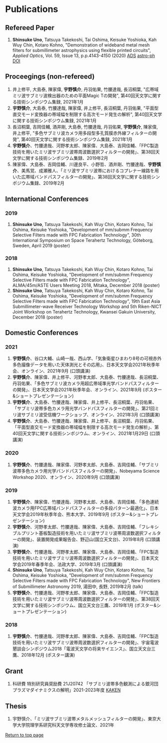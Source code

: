 # Publications
## Refereed Paper
1. **Shinsuke Uno**, Tatsuya Takekoshi, Tai Oshima, Keisuke Yoshioka, Kah Wuy Chin, Kotaro Kohno, "Demonstration of wideband metal mesh filters for submillimeter astrophysics using flexible printed circuits", *Applied Optics*, Vol. 59, Issue 13, p.p.4143-4150 (2020) [ADS](https://ui.adsabs.harvard.edu/abs/2020ApOpt..59.4143U/abstract) [astro-ph](https://arxiv.org/abs/2003.13240) [DOI](https://doi.org/10.1364/AO.389605)

## Proceegings (non-refereed)
1. 井上修平, 大島泰, 陳家偉, **宇野慎介**, 丹羽佑果, 竹腰達哉, 長沼桐葉, "広帯域ミリ波サブミリ波検出器のための平面Magic Tの開発", 第40回天文学に関する技術シンポジウム集録, 2021年1月
2. **宇野慎介**, 大島泰, 竹腰達哉, 陳家偉, 井上修平, 長沼桐葉, 丹羽佑果, "平面型直交モード変換器の帯域幅を制限する高次モード発生の解析", 第40回天文学に関する技術シンポジウム集録, 2021年1月
3. 長沼桐葉, 吉岡佳輔, 酒井剛, 大島泰, 竹腰達哉, 丹羽佑果, **宇野慎介**, 陳家偉, 井上修平, "多色サブミリ波カメラ用多段型多孔質膜赤外線フィルターの開発", 第40回天文学に関する技術シンポジウム集録, 2021年1月
4. **宇野慎介**、竹腰達哉、河野孝太郎、陳家偉、大島泰、吉岡佳輔、「FPC製造技術を用いたミリ波サブミリ波帯周波数選択フィルターの開発」、第38回天文学に関する技術シンポジウム集録、2019年2月
5. 陳家偉、大島泰、吉岡佳輔、川邊良平、小野哲、酒井剛、竹腰達哉、**宇野慎介**、美馬覚、成瀬雅人、「ミリ波サブミリ波帯におけるコプレナー線路を用いた広帯域バンドパスフィルターの開発」、第38回天文学に関する技術シンポジウム集録、2019年2月

## International Conferences
### 2019
1. **Shinsuke Uno**, Tatsuya Takekoshi, Kah Wuy Chin, Kotaro Kohno, Tai Oshima, Keisuke Yoshioka, "Development of mm/submm Frequency Selective Filters made with FPC Fabrication Technology", 30th International Symposium on Space Terahertz Technology, Göteborg, Sweden, April 2019 (poster)
### 2018
1. **Shinsuke Uno**, Tatsuya Takekoshi, Kah Wuy Chin, Kotaro Kohno, Tai Oshima, Keisuke Yoshioka, "Development of mm/submm Frequency Selective Filters made with FPC Fabrication Technology", ALMA/45m/ASTE Users Meeting 2018, Mitaka, December 2018 (poster)
2. **Shinsuke Uno**, Tatsuya Takekoshi, Kah Wuy Chin, Kotaro Kohno, Tai Oshima, Keisuke Yoshioka, "Development of mm/submm Frequency Selective Filters made with FPC Fabrication Technology", 19th East Asia Submillimeter-wave Receiver Technology Workshop and 5th Riken-NICT Joint Workshop on Terahertz Technology, Kwansei Gakuin University, December 2018 (poster)

## Domestic Conferences
### 2021
1. **宇野慎介**、谷口大輔、山崎一哉、西山学、「気象衛星ひまわり8号の可視赤外多色撮像データを用いた天体測光とその応用」、日本天文学会2021年秋季年会、オンライン、2021年9月 (口頭講演)
2. **宇野慎介**、陳家偉、井上修平、河野孝太郎、大島泰、竹腰達哉、長沼桐葉、丹羽佑果、「多色サブミリ波カメラ用超広帯域準光学バンドパスフィルターの開発」、日本天文学会2021年秋季年会、オンライン、2021年9月 (ポスター&ショートプレゼンテーション)
3. **宇野慎介**、大島泰、竹腰達哉、陳家偉、井上修平、長沼桐葉、丹羽佑果、「サブミリ波帯多色カメラ用光学バンドパスフィルターの開発」、第21回ミリ波サブミリ波受信機ワークショップ、オンライン、2021年3月 (口頭講演)
4. **宇野慎介**、大島泰、竹腰達哉、陳家偉、井上修平、長沼桐葉、丹羽佑果、「平面型直交モード変換器の帯域幅を制限する高次モード発生の解析」、第40回天文学に関する技術シンポジウム、オンライン、2021年1月29日 (口頭講演)
### 2020
1. **宇野慎介**、竹腰達哉、陳家偉、河野孝太郎、大島泰、吉岡佳輔、「サブミリ波帯多色カメラ用光学バンドパスフィルターの開発」、Nobeyama Science Workshop 2020、オンライン、2020年9月 (口頭講演)
### 2019
1. **宇野慎介**、陳家偉、竹腰達哉、河野孝太郎、大島泰、吉岡佳輔、「多色連続波カメラ用FPC広帯域バンドパスフィルターの多段パターン最適化」、日本天文学会2019年秋季年会、熊本大学、2019年9月 (ポスター&ショートプレゼンテーション)
2. **宇野慎介**、河野孝太郎、竹腰達哉、陳家偉、大島泰、吉岡佳輔、「フレキシブルプリント基板製造技術を用いたミリ波サブミリ波帯周波数選択フィルターの開発」、装置開発成果報告会、野辺山(国立天文台)、2019年8月 (口頭講演)
3. **宇野慎介**、竹腰達哉、河野孝太郎、陳家偉、大島泰、吉岡佳輔、「FPC製造技術を用いたミリ波サブミリ波帯周波数選択フィルターの開発」、日本天文学会2019年春季年会、法政大学、2019年3月 (口頭講演)
4. **Shinsuke Uno**, Tatsuya Takekoshi, Kah Wuy Chin, Kotaro Kohno, Tai Oshima, Keisuke Yoshioka, "Development of mm/submm Frequency Selective Filters made with FPC Fabrication Technology", New Frontiers of Submillimeter Astronomy 2019, 湯田中, 長野, 2019年2月 (talk)
5. **宇野慎介**、竹腰達哉、河野孝太郎、陳家偉、大島泰、吉岡佳輔、「FPC製造技術を用いたミリ波サブミリ波帯周波数選択フィルターの開発」、第38回天文学に関する技術シンポジウム、国立天文台三鷹、2019年1月 (ポスター&ショートプレゼンテーション)
### 2018
1. **宇野慎介**、竹腰達哉、河野孝太郎、陳家偉、大島泰、吉岡佳輔、「FPC製造技術を用いたミリ波サブミリ波帯周波数選択フィルターの開発」、宇宙電波懇談会シンポジウム2018「電波天文学の将来サイエンス」、国立天文台三鷹、2018年12月 (ポスター講演)

## Grant
1. 科研費 特別研究員奨励費 21J20742 「サブミリ波帯多色観測による銀河団プラズマダイナミクスの解明」2021-2023年度 [KAKEN](https://kaken.nii.ac.jp/grant/KAKENHI-PROJECT-21J20742/)

## Thesis
1. 宇野慎介、「ミリ波サブミリ波帯メタルメッシュフィルターの開発」、東京大学大学院理学系研究科天文学専攻修士論文、2021年

[Return to top page](https://shinsukeuno.github.io)
